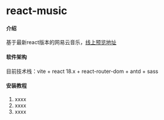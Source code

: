 # react-music

#### 介绍
基于最新react版本的网易云音乐，[线上预览地址](https://rm.trtst.com)

#### 软件架构
目前技术栈：vite + react 18.x + react-router-dom + antd + sass


#### 安装教程

1.  xxxx
2.  xxxx
3.  xxxx
